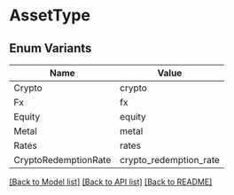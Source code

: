 # AssetType

## Enum Variants

| Name | Value |
|---- | -----|
| Crypto | crypto |
| Fx | fx |
| Equity | equity |
| Metal | metal |
| Rates | rates |
| CryptoRedemptionRate | crypto_redemption_rate |


[[Back to Model list]](../README.md#documentation-for-models) [[Back to API list]](../README.md#documentation-for-api-endpoints) [[Back to README]](../README.md)
